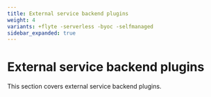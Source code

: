 ```yaml
---
title: External service backend plugins
weight: 4
variants: +flyte -serverless -byoc -selfmanaged
sidebar_expanded: true
---
```


# External service backend plugins

This section covers external service backend plugins.